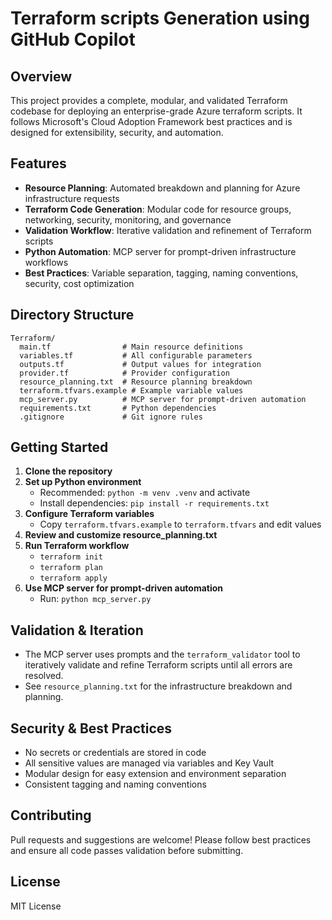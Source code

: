 # Terraform scripts Generation using GitHub Copilot

## Overview
This project provides a complete, modular, and validated Terraform codebase for deploying an enterprise-grade Azure terraform scripts. It follows Microsoft's Cloud Adoption Framework best practices and is designed for extensibility, security, and automation.

## Features
- **Resource Planning**: Automated breakdown and planning for Azure infrastructure requests
- **Terraform Code Generation**: Modular code for resource groups, networking, security, monitoring, and governance
- **Validation Workflow**: Iterative validation and refinement of Terraform scripts
- **Python Automation**: MCP server for prompt-driven infrastructure workflows
- **Best Practices**: Variable separation, tagging, naming conventions, security, cost optimization

## Directory Structure
```
Terraform/
  main.tf                # Main resource definitions
  variables.tf           # All configurable parameters
  outputs.tf             # Output values for integration
  provider.tf            # Provider configuration
  resource_planning.txt  # Resource planning breakdown
  terraform.tfvars.example # Example variable values
  mcp_server.py          # MCP server for prompt-driven automation
  requirements.txt       # Python dependencies
  .gitignore             # Git ignore rules
```

## Getting Started
1. **Clone the repository**
2. **Set up Python environment**
   - Recommended: `python -m venv .venv` and activate
   - Install dependencies: `pip install -r requirements.txt`
3. **Configure Terraform variables**
   - Copy `terraform.tfvars.example` to `terraform.tfvars` and edit values
4. **Review and customize resource_planning.txt**
5. **Run Terraform workflow**
   - `terraform init`
   - `terraform plan`
   - `terraform apply`
6. **Use MCP server for prompt-driven automation**
   - Run: `python mcp_server.py`

## Validation & Iteration
- The MCP server uses prompts and the `terraform_validator` tool to iteratively validate and refine Terraform scripts until all errors are resolved.
- See `resource_planning.txt` for the infrastructure breakdown and planning.

## Security & Best Practices
- No secrets or credentials are stored in code
- All sensitive values are managed via variables and Key Vault
- Modular design for easy extension and environment separation
- Consistent tagging and naming conventions

## Contributing
Pull requests and suggestions are welcome! Please follow best practices and ensure all code passes validation before submitting.

## License
MIT License
